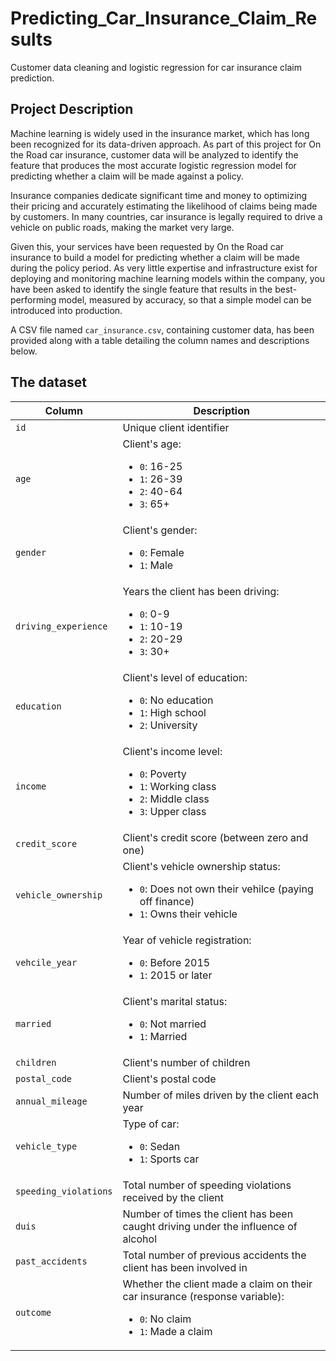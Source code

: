 # Predicting_Car_Insurance_Claim_Results
Customer data cleaning and logistic regression for car insurance claim prediction.

## Project Description

Machine learning is widely used in the insurance market, which has long been recognized for its data-driven approach.
As part of this project for On the Road car insurance, customer data will be analyzed to identify the feature that produces the most accurate logistic regression model for predicting whether a claim will be made against a policy.

Insurance companies dedicate significant time and money to optimizing their pricing and accurately estimating the likelihood of claims being made by customers. In many countries, car insurance is legally required to drive a vehicle on public roads, making the market very large.

Given this, your services have been requested by On the Road car insurance to build a model for predicting whether a claim will be made during the policy period. As very little expertise and infrastructure exist for deploying and monitoring machine learning models within the company, you have been asked to identify the single feature that results in the best-performing model, measured by accuracy, so that a simple model can be introduced into production.

A CSV file named `car_insurance.csv`, containing customer data, has been provided along with a table detailing the column names and descriptions below.

## The dataset

| Column | Description |
|--------|-------------|
| `id` | Unique client identifier |
| `age` | Client's age: <br> <ul><li>`0`: 16-25</li><li>`1`: 26-39</li><li>`2`: 40-64</li><li>`3`: 65+</li></ul> |
| `gender` | Client's gender: <br> <ul><li>`0`: Female</li><li>`1`: Male</li></ul> |
| `driving_experience` | Years the client has been driving: <br> <ul><li>`0`: 0-9</li><li>`1`: 10-19</li><li>`2`: 20-29</li><li>`3`: 30+</li></ul> |
| `education` | Client's level of education: <br> <ul><li>`0`: No education</li><li>`1`: High school</li><li>`2`: University</li></ul> |
| `income` | Client's income level: <br> <ul><li>`0`: Poverty</li><li>`1`: Working class</li><li>`2`: Middle class</li><li>`3`: Upper class</li></ul> |
| `credit_score` | Client's credit score (between zero and one) |
| `vehicle_ownership` | Client's vehicle ownership status: <br><ul><li>`0`: Does not own their vehilce (paying off finance)</li><li>`1`: Owns their vehicle</li></ul> |
| `vehcile_year` | Year of vehicle registration: <br><ul><li>`0`: Before 2015</li><li>`1`: 2015 or later</li></ul> |
| `married` | Client's marital status: <br><ul><li>`0`: Not married</li><li>`1`: Married</li></ul> |
| `children` | Client's number of children |
| `postal_code` | Client's postal code | 
| `annual_mileage` | Number of miles driven by the client each year |
| `vehicle_type` | Type of car: <br> <ul><li>`0`: Sedan</li><li>`1`: Sports car</li></ul> |
| `speeding_violations` | Total number of speeding violations received by the client | 
| `duis` | Number of times the client has been caught driving under the influence of alcohol |
| `past_accidents` | Total number of previous accidents the client has been involved in |
| `outcome` | Whether the client made a claim on their car insurance (response variable): <br><ul><li>`0`: No claim</li><li>`1`: Made a claim</li></ul> |